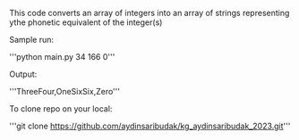 This code converts an array of integers into an array of strings representing ythe phonetic equivalent of the integer(s)

Sample run:

'''python main.py 34 166 0'''

Output:

'''ThreeFour,OneSixSix,Zero'''


To clone repo on your local:

'''git clone https://github.com/aydinsaribudak/kg_aydinsaribudak_2023.git'''
